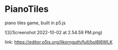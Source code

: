 # PianoTiles
piano tiles game, built in p5.js

![](/Screenshot 2022-10-02 at 2.54.59 PM.png)

link: https://editor.p5js.org/likornguth/full/bsl8I6WLK
